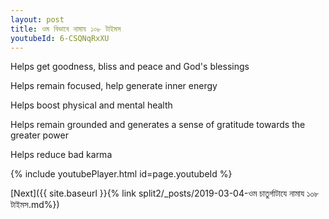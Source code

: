 ```yaml
---
layout: post
title: ওম বিভাবে নামায ১০৮ টাইমস
youtubeId: 6-CSQNqRxXU
---
```

 
 
Helps get goodness, bliss and peace and God's blessings
 
Helps remain focused, help generate inner energy 
 
Helps boost physical and mental health 
 
Helps remain grounded and generates a sense of gratitude towards the greater power 
 
Helps reduce bad karma
 
 
 
 


{% include youtubePlayer.html id=page.youtubeId %}
 
[Next]({{ site.baseurl }}{% link  split2/_posts/2019-03-04-ওম চাতুর্গাটাযে নামায ১০৮ টাইমস.md%})
 
